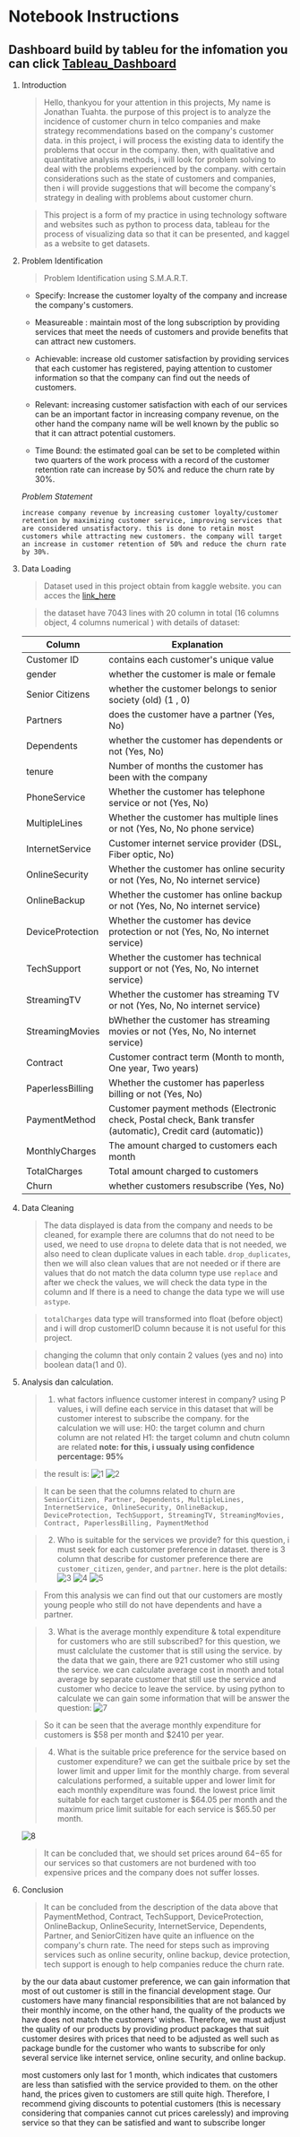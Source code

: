 # Notebook Instructions
## Dashboard build by tableu for the infomation you can click [Tableau_Dashboard]()
  1. Introduction
      > Hello, thankyou for your attention in this projects, My name is Jonathan Tuahta. the purpose of this project is to analyze the incidence of customer churn in telco companies and make strategy recommendations based on the company's customer data. in this project, i will process the existing data to identify the problems that occur in the company. then, with qualitative and quantitative analysis methods, i will look for problem solving to deal with the problems experienced by the company. with certain considerations such as the state of customers and companies, then i will provide suggestions that will become the company's strategy in dealing with problems about customer churn.

      > This project is a form of my practice in using technology software and websites such as python to process data, tableau for the process of visualizing data so that it can be presented, and kaggel as a website to get datasets.

  2. Problem Identification
      > Problem Identification using S.M.A.R.T.

        - Specify: Increase the customer loyalty of the company and increase the company's customers.

        - Measureable : maintain most of the long subscription by providing services that meet the needs of customers and provide benefits that can attract new customers.

        - Achievable: increase old customer satisfaction by providing services that each customer has registered, paying attention to customer information so that the company can find out the needs of customers.

        - Relevant: increasing customer satisfaction with each of our services can be an important factor in increasing company revenue, on the other hand the company name will be well known by the public so that it can attract potential customers.

        - Time Bound: the estimated goal can be set to be completed within two quarters of the work process with a record of the customer retention rate can increase by 50% and reduce the churn rate by 30%.

        *Problem Statement*

        `increase company revenue by increasing customer loyalty/customer retention by maximizing customer service, improving services that are considered unsatisfactory. this is done to retain most customers while attracting new customers. the company will target an increase in customer retention of 50% and reduce the churn rate by 30%.`


  3. Data Loading 
      > Dataset used in this project obtain from kaggle website. you can acces the [link_here](https://www.kaggle.com/datasets/blastchar/telco-customer-churn)

      > the dataset have 7043 lines with 20 column in total (16 columns object, 4 columns numerical ) with  details of dataset:

      | Column | Explanation |
       | ----- | --- |
       | Customer ID | contains each customer's unique value |
       | gender | whether the customer is male or female |
       | Senior Citizens | whether the customer belongs to senior society (old) (1 , 0) |
       | Partners | does the customer have a partner (Yes, No) |
       | Dependents | whether the customer has dependents or not (Yes, No) |
       | tenure | Number of months the customer has been with the company |
       | PhoneService | Whether the customer has telephone service or not (Yes, No) |
       | MultipleLines | Whether the customer has multiple lines or not (Yes, No, No phone service) |
       | InternetService | Customer internet service provider (DSL, Fiber optic, No) |
       | OnlineSecurity| Whether the customer has online security or not (Yes, No, No internet service) |
       | OnlineBackup | Whether the customer has online backup or not (Yes, No, No internet service) |
       | DeviceProtection | Whether the customer has device protection or not (Yes, No, No internet service) |
       | TechSupport | Whether the customer has technical support or not (Yes, No, No internet service) |
       | StreamingTV | Whether the customer has streaming TV or not (Yes, No, No internet service) |
       | StreamingMovies | bWhether the customer has streaming movies or not (Yes, No, No internet service) |
       | Contract | Customer contract term (Month to month, One year, Two years) |
       | PaperlessBilling | Whether the customer has paperless billing or not (Yes, No) |
       | PaymentMethod | Customer payment methods (Electronic check, Postal check, Bank transfer (automatic), Credit card (automatic)) |
       | MonthlyCharges | The amount charged to customers each month |
       | TotalCharges | Total amount charged to customers |
       | Churn | whether customers resubscribe (Yes, No) |


  4. Data Cleaning
      > The data displayed is data from the company and needs to be cleaned, for example there are columns that do not need to be used, we need to use ```dropna``` to delete data that is not needed, we also need to clean duplicate values in each table. ```drop_duplicates```, then we will also clean values that are not needed or if there are values that do not match the data column type use ```replace``` and after we check the values, we will check the data type in the column and If there is a need to change the data type we will use ```astype```.

      > `totalCharges` data type will transformed into float (before object) and i will drop customerID column because it is not useful for this project.

      > changing the column that only contain 2 values (yes and no) into boolean data(1 and 0).

  5. Analysis dan calculation.
      > 1. what factors influence customer interest in company?
       using P values, i will define each service in this dataset that will be customer interest to subscribe the company.
       for the calculation we will use:
       H0: the target column and churn column are not related
       H1: the target column and chutn column are related
       **note: for this, i ussualy using confidence percentage: 95%**

       >the result is:
       ![1](https://github.com/JoenathanT/Telco-Customer-Churn-E.D.A/assets/91514437/827d4c8e-7595-4f42-bd5e-cbf4f8f03ad0)
       ![2](https://github.com/JoenathanT/Telco-Customer-Churn-E.D.A/assets/91514437/c3261671-e402-4b4a-9474-20e4faecaa69)


       >It can be seen that the columns related to churn are ```SeniorCitizen, Partner, Dependents, MultipleLines, InternetService, OnlineSecurity, OnlineBackup, DeviceProtection, TechSupport, StreamingTV, StreamingMovies, Contract, PaperlessBilling, PaymentMethod ```

      > 2. Who is suitable for the services we provide? 
      for this question, i must seek for each customer preference in dataset. there is 3 column that describe for customer preference there are `customer_citizen`, `gender`, and `partner`. here is the plot details:
      ![3](https://github.com/JoenathanT/Telco-Customer-Churn-E.D.A/assets/91514437/ab79f039-2edc-4e8f-9a51-7ab5f0326be8)
      ![4](https://github.com/JoenathanT/Telco-Customer-Churn-E.D.A/assets/91514437/8d5b1d55-ea01-4fec-8c11-8c500cd412e8)
      ![5](https://github.com/JoenathanT/Telco-Customer-Churn-E.D.A/assets/91514437/0b45d60f-8e19-47f5-bf1b-1a1df0ad53c2)


      >From this analysis we can find out that our customers are mostly young people who still do not have dependents and have a partner.

      > 3. What is the average monthly expenditure & total expenditure for customers who are still subscribed?
      for this question, we must calclulate the customer that is still using the service. by the data that we gain, there are 921 customer who still using the service. we can calculate average cost in month and total average by separate customer that still use the service and customer who decice to leave the service. by using python to calculate we can gain some information that will be answer the question:
      ![7](https://github.com/JoenathanT/Telco-Customer-Churn-E.D.A/assets/91514437/ab873df8-54da-4d3d-ab1f-0c12ad1e28f1)


      > So it can be seen that the average monthly expenditure for customers is $58 per month and $2410 per year.

      > 4. What is the suitable price preference for the service based on customer expenditure?
      we can get the suitbale price by set the lower limit and upper limit for the monthly charge. from several calculations performed, a suitable upper and lower limit for each monthly expenditure was found. the lowest price limit suitable for each target customer is $64.05 per month and the maximum price limit suitable for each service is $65.50 per month. 

      ![8](https://github.com/JoenathanT/Telco-Customer-Churn-E.D.A/assets/91514437/8186aae1-177e-4d36-a81e-21340f8b3fa2)

      > It can be concluded that, we should set prices around $64-$65 for our services so that customers are not burdened with too expensive prices and the company does not suffer losses.

  6. Conclusion
      > It can be concluded from the description of the data above that PaymentMethod, Contract, TechSupport, DeviceProtection, OnlineBackup, OnlineSecurity, InternetService, Dependents, Partner, and SeniorCitizen have quite an influence on the company's churn rate. The need for steps such as improving services such as online security, online backup, device protection, tech support is enough to help companies reduce the churn rate.

      by the our data abaut customer preference, we can gain information that most of out customer is still in the financial development stage. Our customers have many financial responsibilities that are not balanced by their monthly income, on the other hand, the quality of the products we have does not match the customers' wishes. Therefore, we must adjust the quality of our products by providing product packages that suit customer desires with prices that need to be adjusted as well such as package bundle for the customer who wants to subscribe for only several service like internet service, online security, and online backup.

      most customers only last for 1 month, which indicates that customers are less than satisfied with the service provided to them. on the other hand, the prices given to customers are still quite high. Therefore, I recommend giving discounts to potential customers (this is necessary considering that companies cannot cut prices carelessly) and improving service so that they can be satisfied and want to subscribe longer